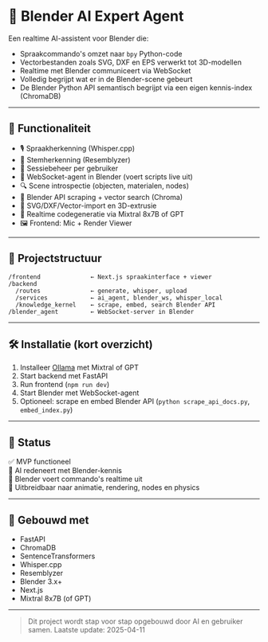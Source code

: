 # 🧠 Blender AI Expert Agent

Een realtime AI-assistent voor Blender die:
- Spraakcommando's omzet naar `bpy` Python-code
- Vectorbestanden zoals SVG, DXF en EPS verwerkt tot 3D-modellen
- Realtime met Blender communiceert via WebSocket
- Volledig begrijpt wat er in de Blender-scene gebeurt
- De Blender Python API semantisch begrijpt via een eigen kennis-index (ChromaDB)

---

## 🚀 Functionaliteit

- 🎙️ Spraakherkenning (Whisper.cpp)
- 🧠 Stemherkenning (Resemblyzer)
- 🔁 Sessiebeheer per gebruiker
- 📡 WebSocket-agent in Blender (voert scripts live uit)
- 🔍 Scene introspectie (objecten, materialen, nodes)
- 📘 Blender API scraping + vector search (Chroma)
- 📄 SVG/DXF/Vector-import en 3D-extrusie
- 🧾 Realtime codegeneratie via Mixtral 8x7B of GPT
- 🖼️ Frontend: Mic + Render Viewer

---

## 📁 Projectstructuur

```
/frontend              ← Next.js spraakinterface + viewer
/backend
  /routes              ← generate, whisper, upload
  /services            ← ai_agent, blender_ws, whisper_local
  /knowledge_kernel    ← scrape, embed, search Blender API
/blender_agent         ← WebSocket-server in Blender
```

---

## 🛠️ Installatie (kort overzicht)

1. Installeer [Ollama](https://ollama.com) met Mixtral of GPT
2. Start backend met FastAPI
3. Run frontend (`npm run dev`)
4. Start Blender met WebSocket-agent
5. Optioneel: scrape en embed Blender API (`python scrape_api_docs.py`, `embed_index.py`)

---

## 📌 Status

✅ MVP functioneel  
🧠 AI redeneert met Blender-kennis  
📡 Blender voert commando's realtime uit  
🔁 Uitbreidbaar naar animatie, rendering, nodes en physics

---

## 🤖 Gebouwd met

- FastAPI
- ChromaDB
- SentenceTransformers
- Whisper.cpp
- Resemblyzer
- Blender 3.x+
- Next.js
- Mixtral 8x7B (of GPT)

---

> Dit project wordt stap voor stap opgebouwd door AI en gebruiker samen.
> Laatste update: 2025-04-11
